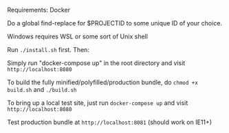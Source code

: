 Requirements: Docker

Do a global find-replace for $PROJECTID to some unique ID of your choice.

Windows requires WSL or some sort of Unix shell

Run `./install.sh` first. Then:

Simply run "docker-compose up" in the root directory and visit `http://localhost:8080`

To build the fully minified/polyfilled/production bundle, do `chmod +x build.sh` and `./build.sh`

To bring up a local test site, just run `docker-compose up` and visit `http://localhost:8080`

Test production bundle at `http://localhost:8081` (should work on IE11+)